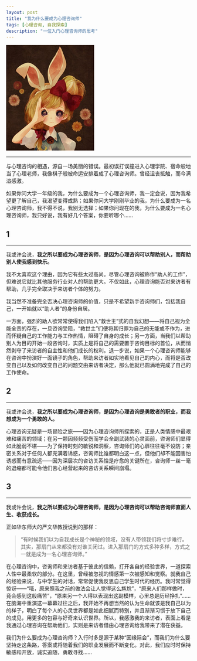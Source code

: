 ```yaml
---
layout: post
title: "我为什么要成为心理咨询师"
tags: [心理咨询, 自我探索]
description: "一位入门心理咨询师的思考"
---
```

![探索](/assets/img/figure/self-analysis.jpg)

***

与心理咨询的相遇，源自一场美丽的错误。最初误打误撞进入心理学院、宿命般地当了心理老师，我像棋子般被命运安排着成了心理咨询师。曾经沮丧抵触，而今满溢感激。



如果你问大学一年级的我，为什么要成为一个心理咨询师，我一定会说，因为我希望更了解自己，我渴望变得成熟；如果你问大学刚刚毕业的我，为什么要成为一名心理咨询师，我不得不说，我别无选择；如果你问现在的我，为什么要成为一名心理咨询师，我只好说，我有好几个答案，你要听哪个……



## 1

***
我或许会说，**我之所以要成为心理咨询师，是因为心理咨询可以帮助别人，而帮助别人使我感到快乐。**



我不太喜欢这个理由，因为它有些太过高尚。尽管心理咨询被称作“助人的工作”，但难说它就比其他服务行业对人的帮助更大。不仅如此，心理咨询能否对来访者有帮助，几乎完全取决于来访者个体的努力。

我当然不准备完全否决心理咨询师的价值，只是不希望新手咨询师们，包括我自己，一开始就以“助人者”的身份自居。

一方面，强烈的助人欲常常使得我们陷入“救世主”式的自我幻想——将自己视为全能全责的存在，一旦咨询受阻，“救世主”们便将其归罪为自己的无能或不作为，进而怀疑自己的工作能力与工作热情，阻碍了自身的成长；另一方面，当我们以帮助别人为目的开始一段咨询时，实质上是将自己的需要置于咨询目标的首位，从而悄然剥夺了来访者的自主性和他们成长的权利。退一步说，如果一个心理咨询师能够在咨询中扮演好一面镜子的角色，帮助来访者如实地看见自己的内心，而将是否改变自己以及如何改变自己的问题交由来访者决定，那么他就已圆满地完成了自己的工作使命。


## 2

***
我或许会说，**我之所以要成为心理咨询师，是因为心理咨询是勇敢者的职业，而我想成为一个勇敢的人。**



心理咨询无疑是一场冒险之旅——因为心理咨询师所探索的，正是人类情感中最艰难和痛苦的领域；在另一颗因频频受伤而学会全副武装的心灵面前，咨询师们显得如此脆弱不堪——为了保持时刻的敏锐和洞察，咨询师们的心扉往往毫不设防；亲密关系对于任何人都充满着诱惑，咨询师比谁都明白这一点，但他们却不能因害怕诱惑而有意疏远——因为深层次的咨访关系恰是疗愈的关键所在，咨询师一丝一毫的退缩都可能令他们苦心经营起来的咨访关系瞬间崩塌。


## 3
***
我或许会说，**我之所以要成为心理咨询师，是因为心理咨询可以帮助咨询师直面人生、收获成长。**



正如华东师大的严文华教授说到的那样：



>“有时候我们以为自我成长是个神秘的领域，没有人带领我们将寸步难行。其实，那扇门从来都没有对谁关闭过。进入那扇门的方式多种多样，方式之一就是成为一名心理咨询师。”



在心理咨询中，咨询师和来访者基于彼此的信赖，打开各自的经验世界，一道探索人性中最柔软的部分。在这里，曾经被忽视的情感第一次被感知和觉察。就我自己的经验来说，与中学生的对话，常常促使我反思自己学生时代的经历。我时常觉得惊讶——“哦，原来照我之前的做法会让人觉得这么尴尬”，“原来人们那样做时，竟会感到这般痛苦”，“原来另一个人得以表现出这副模样，心里总是历经挣扎”……在脑海中重演这一幕幕过往之后，我开始不再想当然的认为生命就该是我自己以为的样子，明白了每个人的心灵世界都是如此细腻而特别，并且渐渐习惯于放下自己的成见，用更多的包容与好奇来认识世界。所以，我感激我的来访者，表面上看是我通过心理咨询在帮助他们，实则是来访者借由心理咨询给我带来了潜在获益。



我们为什么要成为心理咨询师？入行时多是源于某种“因缘际会”，而我们为什么要坚持走这条路，答案或将随着我们的职业发展而不断变化。对此，我们应时时保持敏感和开放，诚实追随，勇敢寻找……
